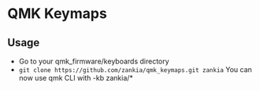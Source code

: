 # QMK Keymaps
## Usage
* Go to your qmk_firmware/keyboards directory
* `git clone https://github.com/zankia/qmk_keymaps.git zankia`
You can now use qmk CLI with -kb zankia/*
